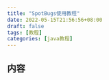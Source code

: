 ```yaml
---
title: "SpotBugs使用教程"
date: 2022-05-15T21:56:56+08:00
draft: false
tags: [教程]
categories: [java教程]
---
```

## 内容